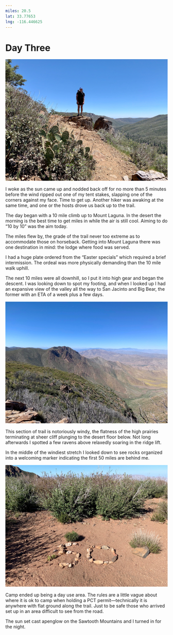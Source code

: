 ```yaml
---
miles: 20.5
lat: 33.77653
lng: -116.446625
---
```


# Day Three

![r:75](2019-04-21.jpeg)

I woke as the sun came up and nodded back off for no more than 5 minutes before the wind ripped out one of my tent stakes, slapping one of the corners against my face. Time to get up. Another hiker was awaking at the same time, and one or the hosts drove us back up to the trail.

The day began with a 10 mile climb up to Mount Laguna. In the desert the morning is the best time to get miles in while the air is still cool. Aiming to do “10 by 10” was the aim today.

<!-- more -->

The miles flew by, the grade of the trail never too extreme as to accommodate those on horseback. Getting into Mount Laguna there was one destination in mind: the lodge where food was served.

I had a huge plate ordered from the “Easter specials” which required a brief intermission. The ordeal was more physically demanding than the 10 mile walk uphill.

The next 10 miles were all downhill, so I put it into high gear and began the descent. I was looking down to spot my footing, and when I looked up I had an expansive view of the valley all the way to San Jacinto and Big Bear, the former with an ETA of a week plus a few days.

![r:75](2019-04-21-2.jpeg)

This section of trail is notoriously windy, the flatness of the high prairies terminating at sheer cliff plunging to the desert floor below. Not long afterwards I spotted a few ravens above relaxedly soaring in the ridge lift.

In the middle of the windiest stretch I looked down to see rocks organized into a welcoming marker indicating the first 50 miles are behind me.

![r:75](2019-04-21-3.jpeg)

Camp ended up being a day use area. The rules are a little vague about where it is ok to camp when holding a PCT permit—technically it is anywhere with flat ground along the trail. Just to be safe those who arrived set up in an area difficult to see from the road.

The sun set cast apenglow on the Sawtooth Mountains and I turned in for the night.



